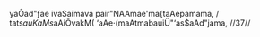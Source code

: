 yaÔad"ƒae ivaSaimava pair"NAAmae'ma{taAepamama, /
tats$auKaM s$aAiÔvakM( ‘aAe·(maAtmabauiÜ"‘as$aAd"jama, //37//